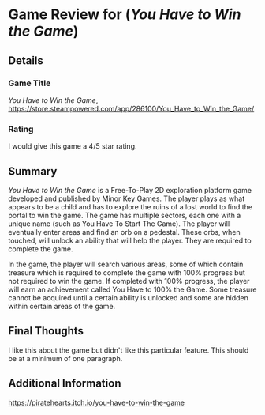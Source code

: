 # Game Review for (_You Have to Win the Game_)

## Details

### Game Title
_You Have to Win the Game_, https://store.steampowered.com/app/286100/You_Have_to_Win_the_Game/

### Rating
I would give this game a 4/5 star rating.

## Summary
_You Have to Win the Game_ is a Free-To-Play 2D exploration platform game developed and published by Minor Key Games. The player plays as what appears to be a child and has to explore the ruins of a lost world to find the portal to win the game. The game has multiple sectors, each one with a unique name (such as You Have To Start The Game). The player will eventually enter areas and find an orb on a pedestal. These orbs, when touched, will unlock an ability that will help the player. They are required to complete the game.

In the game, the player will search various areas, some of which contain treasure which is required to complete the game with 100% progress but not required to win the game. If completed with 100% progress, the player will earn an achievement called You Have to 100% the Game. Some treasure cannot be acquired until a certain ability is unlocked and some are hidden within certain areas of the game. 

## Final Thoughts
I like this about the game but didn't like this particular feature. This should be at a minimum of one paragraph. 

## Additional Information
https://piratehearts.itch.io/you-have-to-win-the-game

